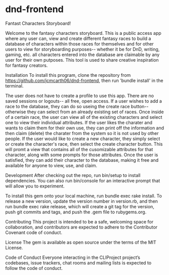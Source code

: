 # dnd-frontend
Fantast Characters Storyboard!

Welcome to the fantasy characters storyboard. This is a public access app where any user can, view and create different fantasy races to build a database of characters within those races for themselves and for other users to view for storyboarding purposes-- whether it be for DnD, writing, gaming, etc. all characters entered into the database are claimable by any user for their own putposes. This tool is used to share creative inspiration for fantasy creators.

Installation To install this program, clone the repository from https://github.com/jcmcarth06/dnd-frontend, then run 'bundle install' in the terminal.

The user does not have to create a profile to use this app. There are no saved sessions or logouts-- all free, open access. If a user wishes to add a race to the database, they can do so useing the create race button-- otherwise they can select from an already existing set of races. Once inside of a certain race, the user can view all of the existing characters and select one to view their individual attributes. If the user likes the charater and wants to claim them for their own use, they can print off the information and then claim (delete) the charater from the system so it is not used by other people. If the user would like to create a new character, they simply select or create the character's race, then select the create character button. This will promt a view that contains all of the cusomizable attributes for that character, along with some prompts for those attributes. Once the user is satisfied, they can add their character to the database, making it free and available for anyone to view, use, and claim.

Development After checking out the repo, run bin/setup to install dependencies. You can also run bin/console for an interactive prompt that will allow you to experiment.

To install this gem onto your local machine, run bundle exec rake install. To release a new version, update the version number in version.rb, and then run bundle exec rake release, which will create a git tag for the version, push git commits and tags, and push the .gem file to rubygems.org.

Contributing This project is intended to be a safe, welcoming space for collaboration, and contributors are expected to adhere to the Contributor Covenant code of conduct.

License The gem is available as open source under the terms of the MIT License.

Code of Conduct Everyone interacting in the CLIProject project’s codebases, issue trackers, chat rooms and mailing lists is expected to follow the code of conduct.
